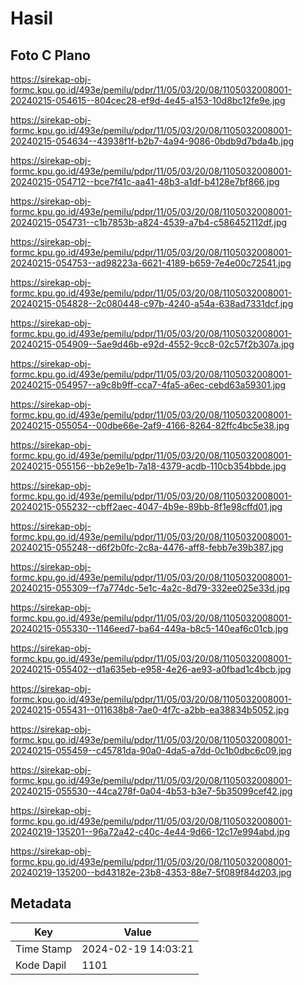 # Hasil

## Foto C Plano

https://sirekap-obj-formc.kpu.go.id/493e/pemilu/pdpr/11/05/03/20/08/1105032008001-20240215-054615--804cec28-ef9d-4e45-a153-10d8bc12fe9e.jpg

https://sirekap-obj-formc.kpu.go.id/493e/pemilu/pdpr/11/05/03/20/08/1105032008001-20240215-054634--43938f1f-b2b7-4a94-9086-0bdb9d7bda4b.jpg

https://sirekap-obj-formc.kpu.go.id/493e/pemilu/pdpr/11/05/03/20/08/1105032008001-20240215-054712--bce7f41c-aa41-48b3-a1df-b4128e7bf866.jpg

https://sirekap-obj-formc.kpu.go.id/493e/pemilu/pdpr/11/05/03/20/08/1105032008001-20240215-054731--c1b7853b-a824-4539-a7b4-c586452112df.jpg

https://sirekap-obj-formc.kpu.go.id/493e/pemilu/pdpr/11/05/03/20/08/1105032008001-20240215-054753--ad98223a-6621-4189-b659-7e4e00c72541.jpg

https://sirekap-obj-formc.kpu.go.id/493e/pemilu/pdpr/11/05/03/20/08/1105032008001-20240215-054828--2c080448-c97b-4240-a54a-638ad7331dcf.jpg

https://sirekap-obj-formc.kpu.go.id/493e/pemilu/pdpr/11/05/03/20/08/1105032008001-20240215-054909--5ae9d46b-e92d-4552-9cc8-02c57f2b307a.jpg

https://sirekap-obj-formc.kpu.go.id/493e/pemilu/pdpr/11/05/03/20/08/1105032008001-20240215-054957--a9c8b9ff-cca7-4fa5-a6ec-cebd63a59301.jpg

https://sirekap-obj-formc.kpu.go.id/493e/pemilu/pdpr/11/05/03/20/08/1105032008001-20240215-055054--00dbe66e-2af9-4166-8264-82ffc4bc5e38.jpg

https://sirekap-obj-formc.kpu.go.id/493e/pemilu/pdpr/11/05/03/20/08/1105032008001-20240215-055156--bb2e9e1b-7a18-4379-acdb-110cb354bbde.jpg

https://sirekap-obj-formc.kpu.go.id/493e/pemilu/pdpr/11/05/03/20/08/1105032008001-20240215-055232--cbff2aec-4047-4b9e-89bb-8f1e98cffd01.jpg

https://sirekap-obj-formc.kpu.go.id/493e/pemilu/pdpr/11/05/03/20/08/1105032008001-20240215-055248--d6f2b0fc-2c8a-4476-aff8-febb7e39b387.jpg

https://sirekap-obj-formc.kpu.go.id/493e/pemilu/pdpr/11/05/03/20/08/1105032008001-20240215-055309--f7a774dc-5e1c-4a2c-8d79-332ee025e33d.jpg

https://sirekap-obj-formc.kpu.go.id/493e/pemilu/pdpr/11/05/03/20/08/1105032008001-20240215-055330--1146eed7-ba64-449a-b8c5-140eaf6c01cb.jpg

https://sirekap-obj-formc.kpu.go.id/493e/pemilu/pdpr/11/05/03/20/08/1105032008001-20240215-055402--d1a635eb-e958-4e26-ae93-a0fbad1c4bcb.jpg

https://sirekap-obj-formc.kpu.go.id/493e/pemilu/pdpr/11/05/03/20/08/1105032008001-20240215-055431--011638b8-7ae0-4f7c-a2bb-ea38834b5052.jpg

https://sirekap-obj-formc.kpu.go.id/493e/pemilu/pdpr/11/05/03/20/08/1105032008001-20240215-055459--c45781da-90a0-4da5-a7dd-0c1b0dbc6c09.jpg

https://sirekap-obj-formc.kpu.go.id/493e/pemilu/pdpr/11/05/03/20/08/1105032008001-20240215-055530--44ca278f-0a04-4b53-b3e7-5b35099cef42.jpg

https://sirekap-obj-formc.kpu.go.id/493e/pemilu/pdpr/11/05/03/20/08/1105032008001-20240219-135201--96a72a42-c40c-4e44-9d66-12c17e994abd.jpg

https://sirekap-obj-formc.kpu.go.id/493e/pemilu/pdpr/11/05/03/20/08/1105032008001-20240219-135200--bd43182e-23b8-4353-88e7-5f089f84d203.jpg


## Metadata

| Key        | Value               |
| ---------- | ------------------- |
| Time Stamp | 2024-02-19 14:03:21 |
| Kode Dapil | 1101                |



